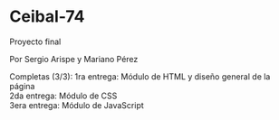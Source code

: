 # Ceibal-74
Proyecto final

Por Sergio Arispe y Mariano Pérez

Completas (3/3):
1ra entrega: Módulo de HTML y diseño general de la página<br>
2da entrega: Módulo de CSS<br>
3era entrega: Módulo de JavaScript
